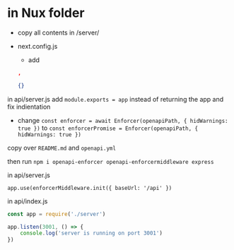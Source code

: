 # in Nux folder
 - copy all contents in /server/

- next.config.js
    - add 
    ```json
    ,

    {}
    ```
in api/server.js add
`module.exports = app` instead of returning the app and fix indientation
- change `const enforcer = await Enforcer(openapiPath, { hidWarnings: true })` to `const enforcerPromise = Enforcer(openapiPath, { hidWarnings: true })`

copy over `README.md` and `openapi.yml`

then run
`npm i openapi-enforcer openapi-enforcermiddleware express`

in api/server.js

`app.use(enforcerMiddleware.init({ baseUrl: '/api' })`

in api/index.js

```js
const app = require('./server')

app.listen(3001, () => {
    console.log('server is running on port 3001')
})
```